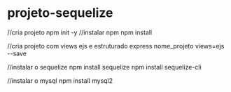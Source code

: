 # projeto-sequelize
//cria projeto
npm init -y
//instalar npm 
npm install

//cria projeto com views ejs e estruturado
express nome_projeto views=ejs --save

//instalar o sequelize
npm install sequelize
npm install sequelize-cli

//instalar o mysql
npm install mysql2